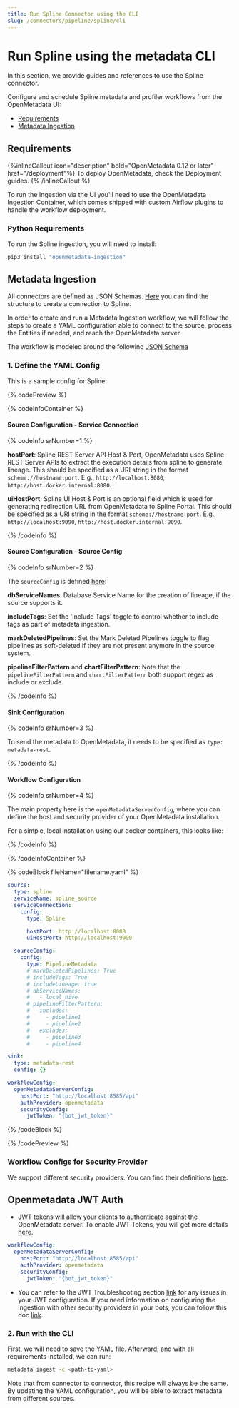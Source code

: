 ```yaml
---
title: Run Spline Connector using the CLI
slug: /connectors/pipeline/spline/cli
---
```


# Run Spline using the metadata CLI

In this section, we provide guides and references to use the Spline connector.

Configure and schedule Spline metadata and profiler workflows from the OpenMetadata UI:

- [Requirements](#requirements)
- [Metadata Ingestion](#metadata-ingestion)

## Requirements

{%inlineCallout icon="description" bold="OpenMetadata 0.12 or later" href="/deployment"%}
To deploy OpenMetadata, check the Deployment guides.
{% /inlineCallout %}

To run the Ingestion via the UI you'll need to use the OpenMetadata Ingestion Container, which comes shipped with
custom Airflow plugins to handle the workflow deployment.

### Python Requirements

To run the Spline ingestion, you will need to install:

```bash
pip3 install "openmetadata-ingestion"
```

## Metadata Ingestion

All connectors are defined as JSON Schemas.
[Here](https://github.com/open-metadata/OpenMetadata/blob/main/openmetadata-spec/src/main/resources/json/schema/entity/services/connections/pipeline/splineConnection.json)
you can find the structure to create a connection to Spline.

In order to create and run a Metadata Ingestion workflow, we will follow
the steps to create a YAML configuration able to connect to the source,
process the Entities if needed, and reach the OpenMetadata server.

The workflow is modeled around the following
[JSON Schema](https://github.com/open-metadata/OpenMetadata/blob/main/openmetadata-spec/src/main/resources/json/schema/metadataIngestion/workflow.json)

### 1. Define the YAML Config

This is a sample config for Spline:

{% codePreview %}

{% codeInfoContainer %}

#### Source Configuration - Service Connection

{% codeInfo srNumber=1 %}

**hostPort**: Spline REST Server API Host & Port, OpenMetadata uses Spline REST Server APIs to extract the execution details from spline to generate lineage. This should be specified as a URI string in the format `scheme://hostname:port`. E.g., `http://localhost:8080`, `http://host.docker.internal:8080`.

**uiHostPort**: Spline UI Host & Port is an optional field which is used for generating redirection URL from OpenMetadata to Spline Portal. This should be specified as a URI string in the format `scheme://hostname:port`. E.g., `http://localhost:9090`, `http://host.docker.internal:9090`.



{% /codeInfo %}


#### Source Configuration - Source Config

{% codeInfo srNumber=2 %}

The `sourceConfig` is defined [here](https://github.com/open-metadata/OpenMetadata/blob/main/openmetadata-spec/src/main/resources/json/schema/metadataIngestion/pipelineServiceMetadataPipeline.json):

**dbServiceNames**: Database Service Name for the creation of lineage, if the source supports it.

**includeTags**: Set the 'Include Tags' toggle to control whether to include tags as part of metadata ingestion.

**markDeletedPipelines**: Set the Mark Deleted Pipelines toggle to flag pipelines as soft-deleted if they are not present anymore in the source system.

**pipelineFilterPattern** and **chartFilterPattern**: Note that the `pipelineFilterPattern` and `chartFilterPattern` both support regex as include or exclude.

{% /codeInfo %}


#### Sink Configuration

{% codeInfo srNumber=3 %}

To send the metadata to OpenMetadata, it needs to be specified as `type: metadata-rest`.

{% /codeInfo %}

#### Workflow Configuration

{% codeInfo srNumber=4 %}

The main property here is the `openMetadataServerConfig`, where you can define the host and security provider of your OpenMetadata installation.

For a simple, local installation using our docker containers, this looks like:

{% /codeInfo %}

{% /codeInfoContainer %}

{% codeBlock fileName="filename.yaml" %}


```yaml
source:
  type: spline
  serviceName: spline_source
  serviceConnection:
    config:
      type: Spline
```
```yaml {% srNumber=1 %}
      hostPort: http://localhost:8080
      uiHostPort: http://localhost:9090
```
```yaml {% srNumber=2 %}
  sourceConfig:
    config:
      type: PipelineMetadata
      # markDeletedPipelines: True
      # includeTags: True
      # includeLineage: true
      # dbServiceNames:
      #   - local_hive
      # pipelineFilterPattern:
      #   includes:
      #     - pipeline1
      #     - pipeline2
      #   excludes:
      #     - pipeline3
      #     - pipeline4
```
```yaml {% srNumber=3 %}
sink:
  type: metadata-rest
  config: {}
```

```yaml {% srNumber=4 %}
workflowConfig:
  openMetadataServerConfig:
    hostPort: "http://localhost:8585/api"
    authProvider: openmetadata
    securityConfig:
      jwtToken: "{bot_jwt_token}"
```

{% /codeBlock %}

{% /codePreview %}

### Workflow Configs for Security Provider

We support different security providers. You can find their definitions [here](https://github.com/open-metadata/OpenMetadata/tree/main/openmetadata-spec/src/main/resources/json/schema/security/client).

## Openmetadata JWT Auth

- JWT tokens will allow your clients to authenticate against the OpenMetadata server. To enable JWT Tokens, you will get more details [here](/deployment/security/enable-jwt-tokens).

```yaml
workflowConfig:
  openMetadataServerConfig:
    hostPort: "http://localhost:8585/api"
    authProvider: openmetadata
    securityConfig:
      jwtToken: "{bot_jwt_token}"
```

- You can refer to the JWT Troubleshooting section [link](/deployment/security/jwt-troubleshooting) for any issues in your JWT configuration. If you need information on configuring the ingestion with other security providers in your bots, you can follow this doc [link](/deployment/security/workflow-config-auth).

### 2. Run with the CLI

First, we will need to save the YAML file. Afterward, and with all requirements installed, we can run:

```bash
metadata ingest -c <path-to-yaml>
```

Note that from connector to connector, this recipe will always be the same. By updating the YAML configuration,
you will be able to extract metadata from different sources.
